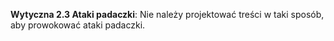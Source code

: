 **Wytyczna 2.3 Ataki padaczki**: Nie należy projektować treści w taki sposób, aby prowokować ataki padaczki.



